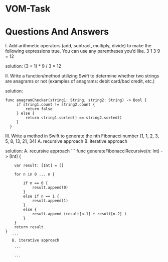 # VOM-Task

 # Questions And Answers

I. Add arithmetic operators (add, subtract, multiply, divide) to make the following expressions
true. You can use any parentheses you’d like.
3 1 3 9 = 12
 
 solution: (3 + 1) * 9 / 3 = 12
 
 
 II. Write a function/method utilizing Swift to determine whether two strings are anagrams or not
(examples of anagrams: debit card/bad credit, etc.)

solution: 
   ```
   func anagramChecker(string1: String, string2: String) -> Bool {
        if string1.count != string2.count {
            return false
        } else {
            return string1.sorted() == string2.sorted()
        }
     }
```
 
 III. Write a method in Swift to generate the nth Fibonacci number (1, 1, 2, 3, 5, 8, 13, 21, 34)
     A. recursive approach
     B. iterative approach
     
  solution: 
       A. recursive approach
       ```
        func generateFibonacciRecursive(n: Int) -> [Int] {
        
        var result: [Int] = []
        
        for n in 0 ... n {
            
            if n == 0 {
                result.append(0)
            }
            else if n == 1 {
                result.append(1)
            }
            else {
                result.append (result[n-1] + result[n-2] )
            }
        }
        return result
    }
       ```
       B. iterative approach
       
        ```
        
        ```
       
  
